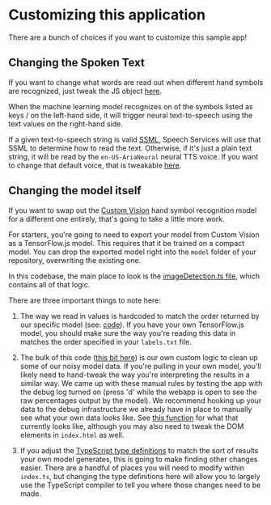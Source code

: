 # Customizing this application

There are a bunch of choices if you want to customize this sample app!

## Changing the Spoken Text

If you want to change what words are read out when different hand symbols are recognized, just tweak the JS object [here](https://github.com/lazerwalker/machine-learning-rps/blob/main/src/index.ts#L33-L43).

When the machine learning model recognizes on of the symbols listed as keys / on the left-hand side, it will trigger neural text-to-speech using the text values on the right-hand side.

If a given text-to-speech string is valid [SSML](https://docs.microsoft.com/en-us/azure/cognitive-services/speech-service/speech-synthesis-markup?tabs=csharp&WT.mc_id=rpsweb-github-emwalker), Speech Services will use that SSML to determine how to read the text. Otherwise, if it's just a plain text string, it will be read by the `en-US-AriaNeural` neural TTS voice. If you want to change that default voice, that is tweakable [here](https://github.com/lazerwalker/machine-learning-rps/blob/main/src/textToSpeech.ts#L52).

## Changing the model itself

If you want to swap out the [Custom Vision](https://customvision.ai) hand symbol recognition model for a different one entirely, that's going to take a little more work.

For starters, you're going to need to export your model from Custom Vision as a TensorFlow.js model. This requires that it be trained on a compact model. You can drop the exported model right into the `model` folder of your repository, overwriting the existing one.

In this codebase, the main place to look is the [imageDetection.ts file](https://github.com/lazerwalker/machine-learning-rps/blob/main/src/imageDetection.ts), which contains all of that logic.

There are three important things to note here:

1. The way we read in values is hardcoded to match the order returned by our specific model (see: [code](https://github.com/lazerwalker/machine-learning-rps/blob/main/src/imageDetection.ts#L31-L38)). If you have your own TensorFlow.js model, you should make sure the way you're reading this data in matches the order specified in your `labels.txt` file.

2. The bulk of this code ([this bit here](https://github.com/lazerwalker/machine-learning-rps/blob/main/src/imageDetection.ts#L40-L85)) is our own custom logic to clean up some of our noisy model data. If you're pulling in your own model, you'll likely need to hand-tweak the way you're interpreting the results in a similar way. We came up with these manual rules by testing the app with the debug log turned on (press 'd' while the webapp is open to see the raw percentages output by the model). We recommend hooking up your data to the debug infrastructure we already have in place to manually see what your own data looks like. See [this function](https://github.com/lazerwalker/machine-learning-rps/blob/main/src/index.ts#L80-L95) for what that currently looks like, although you may also need to tweak the DOM elements in `index.html` as well.

3. If you adjust the [TypeScript type definitions](https://github.com/lazerwalker/machine-learning-rps/blob/main/src/imageDetection.ts#L3-L21) to match the sort of results your own model generates, this is going to make finding other changes easier. There are a handful of places you will need to modify within `index.ts`, but changing the type definitions here will allow you to largely use the TypeScript compiler to tell you where those changes need to be made.

